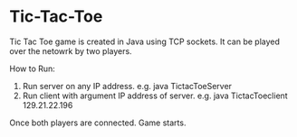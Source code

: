 # Tic-Tac-Toe

Tic Tac Toe game is created in Java using TCP sockets. It can be played over the netowrk by two players.

How to Run:

1. Run server on any IP address.
   e.g. java TictacToeServer 
2. Run client with argument IP address of server.
   e.g. java TictacToeclient 129.21.22.196

Once both players are connected. Game starts. 
